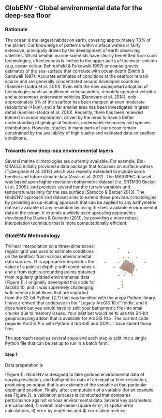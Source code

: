 ## GlobENV - Global environmental data for the deep-sea floor

### Rationale
The ocean is the largest habitat on earth, covering approximately 70% of the planet. Our knowledge of patterns within surface waters is fairly extensive, principally driven by the development of earth observing satellites. Whilst benthic marine scientists have clearly benefitted from such technologies, effectiveness is limited to the upper parts of the water column (e.g. ocean colour: Behrenfield & Falkowski 1997) or coarse gravity estimates of the sea-surface that correlate with ocean depth (Smith & Sandwell 1997). Accurate estimates of conditions at the seafloor remain scarce and are generally concentrated around developed countries (Ramirez-Llodra et al. 2010). Even with the now widespread adoption of technologies such as multibeam echosounders, remotely operated vehicles and autonomous underwater vehicles (Danovaro et al. 2014), only approximately 5% of the seafloor has been mapped at even moderate resolutions (<1km), and a far smaller area has been investigated in great detail (Ramirez-Llodra et al. 2010). Recently, there has been renewed interest in ocean exploration, driven by the need to have a better understanding of geological features, underwater resources and species distributions. However, studies in many parts of our ocean remain constrained by the availability of high quality and validated data on seafloor conditions.

### Towards new deep-sea environmental layers
Several marine climatologies are currently available. For example, Bio-ORACLE initially provided a data package that focusses on surface waters (Tyberghein et al. 2012) which was recently extended to include some benthic and future climate data (Assis et al. 2017). The MARSPEC dataset was based upon higher resolution bathymetric dataset (i.e. SRTM30 Becker et al. 2009), and provides several benthic terrain variables and temperature/salinity for the sea surface (Sbrocco & Barber 2013). The GlobENV approach and dataset aims to extend these previous climatologies by providing an up-scaling approach that can be applied to any bathymetric dataset available of any resolution by using the best available environmental data in the ocean. It extends a widely used upscaling approaches developed by Davies & Guinotte (2011), by providing a more robust interpolation technique that is more computationally efficient.

### GlobENV Methodology
<picture>
  <source media="(prefers-color-scheme: dark)" srcset="Images/Figure_1_dark.png">
  <source media="(prefers-color-scheme: light)" srcset="Images/Figure_1_light.png">
  <a href="Images/Figure_1_light.png">
  <img alt="Hashnode logo" src="Images/Figure_1_dark.png" width="200", align="right">
  </a>
</picture>
Trilinear interpolation on a three-dimensional regular grid was used to estimate conditions on the seafloor from various environmental data sources. This approach interpolates the value of a point at depth z with coordinates x and y from eight surrounding points obtained from regularly gridded environmental data (Figure 1). I originally developed this code for ArcGIS 10, and it was supremely challenging with memory limitations that are imparted from the 32-bit Python (2.7) that was bundled with the arcpy Python library. I have archived that codebase in the "Legacy ArcGIS 10.x" folder, and it does work but you would have to split your bathymetric file into small chunks due to memory issues. Your best bet would be to use the 64-bit geoprocessing addon that is available for ArcGIS 10.x. The current code requires ArcGIS Pro with Python 3 (64-bit) and GDAL. I have stored those files 

The approach requires several steps and each step is split into a single Python file that can be set up to run in a batch form.

#### Step 1
Data preparation is 

 (Figure 1). GlobENV is designed to take gridded environmental data of varying resolution, and bathymetric data of an equal or finer resolution, producing an output that is an estimate of the variable at that particular depth and position. Finally, after computation of a variable (for an example see Figure 2), a validation process is conducted that compares performance against various environmental data. Several key parameters are calculated, 1) overall root-mean-square error, 2) spatial error calculations, 3) error by depth bin and 4) correlation metrics.



